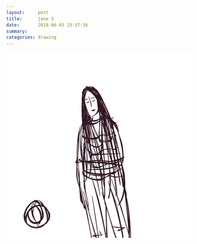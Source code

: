 ```yaml
---
layout:     post
title:      jane 3
date:       2018-06-03 23:57:36
summary:    
categories: drawing
---
```

![jane 3](/images/diary/jane-3.png ".")
